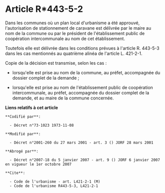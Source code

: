 # Article R*443-5-2

Dans les communes où un plan local d'urbanisme a été approuvé, l'autorisation de stationnement de caravane est délivrée par
le maire au nom de la commune ou par le président de l'établissement public de coopération intercommunale au nom de cet
établissement.

Toutefois elle est délivrée dans les conditions prévues à l'article R. 443-5-3 dans les cas mentionnés au quatrième alinéa de
l'article L. 421-2-1.

Copie de la décision est transmise, selon les cas :

- lorsqu'elle est prise au nom de la commune, au préfet, accompagnée du dossier complet de la demande ;

- lorsqu'elle est prise au nom de l'établissement public de coopération intercommunale, au préfet, accompagnée du dossier
complet de la demande, et au maire de la commune concernée.

**Liens relatifs à cet article**

	**Codifié par**:

	  - Décret n°73-1023 1973-11-08

	**Modifié par**:

	  - Décret n°2001-260 du 27 mars 2001 - art. 3 () JORF 28 mars 2001

	**Abrogé par**:

	  - Décret n°2007-18 du 5 janvier 2007 - art. 9 () JORF 6 janvier 2007 en vigueur le 1er octobre 2007

	**Cite**:

	  - Code de l'urbanisme - art. L421-2-1 (M)
	  - Code de l'urbanisme R443-5-3, L421-2-1
